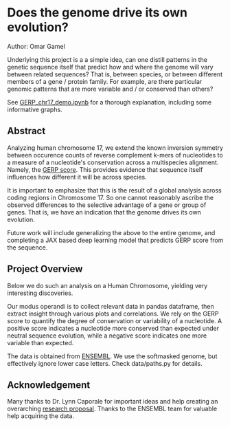 # Does the genome drive its own evolution?
Author: Omar Gamel

Underlying this project is a a simple idea, can one distill patterns in the genetic sequence itself that predict how and
where the genome will vary between related sequences? That is, between species, or between different members of a 
gene / protein family. For example, are there particular genomic patterns that are more variable and / or conserved 
than others?

See [GERP_chr17_demo.ipynb](GERP_chr17_demo.ipynb) for a thorough explanation, including some informative graphs.

## Abstract
Analyzing human chromosome 17, we extend the known inversion symmetry between occurence counts of reverse complement 
k-mers of nucleotides to a measure  of a nucleotide's conservation across a multispecies alignment. 
Namely, the [GERP score](http://mendel.stanford.edu/SidowLab/downloads/gerp/). This provides evidence that sequence 
itself influences how different  it will be across species. 

It is important to emphasize that this is the result of a global analysis across coding regions in Chromosome 17. 
So one cannot reasonably ascribe the observed differences to the selective advantage of a gene or group of genes. 
That is, we have an indication that the genome drives its own evolution.

Future work will include generalizing the above to the entire genome, and completing a JAX based deep learning model 
that predicts GERP score from the sequence. 

## Project Overview

Below we do such an analysis on a Human Chromosome, yielding very interesting discoveries.

Our modus operandi is to collect relevant data in pandas dataframe, then extract insight through various plots and 
correlations.
We rely on the GERP score to quantify the degree of conservation or variability of a nucleotide. A positive score 
indicates a nucleotide more conserved than expected under neutral sequence evolution, while a negative score indicates 
one more variable than expected.

The data is obtained from [ENSEMBL](ensembl.org). We use the softmasked genome, but effectively ignore lower case 
letters. Check data/paths.py for details.

## Acknowledgement

Many thanks to Dr. Lynn Caporale for important ideas and help creating an overarching 
[research proposal](https://docs.google.com/document/d/18zZY_aS1gq4SWBPvaKIlqKkqmLpxg_wT0Vn8HHdJSmg). 
Thanks to the ENSEMBL team for valuable help acquiring the data.

